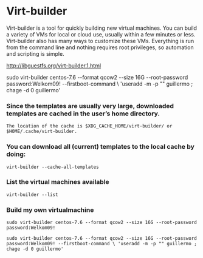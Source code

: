 # Virt-builder

Virt-builder is a tool for quickly building new virtual machines. You can build a variety of VMs for local or cloud use, usually within a few minutes or less. Virt-builder also has many ways to customize these VMs. Everything is run from the command line and nothing requires root privileges, so automation and scripting is simple.

http://libguestfs.org/virt-builder.1.html

sudo virt-builder centos-7.6 --format qcow2 --size 16G --root-password password:Welkom09! --firstboot-command \ 'useradd -m -p "" guillermo ; chage -d 0 guillermo'
### Since the templates are usually very large, downloaded templates are cached in the user’s home directory.

`The location of the cache is $XDG_CACHE_HOME/virt-builder/ or $HOME/.cache/virt-builder.`

### You can download all (current) templates to the local cache by doing:

`virt-builder --cache-all-templates`

### List the virtual machines available

`virt-builder --list`

### Build my own virtualmachine

`sudo virt-builder centos-7.6 --format qcow2 --size 16G --root-password password:Welkom09!`

`sudo virt-builder centos-7.6 --format qcow2 --size 16G --root-password password:Welkom09! --firstboot-command \ 'useradd -m -p "" guillermo ; chage -d 0 guillermo'`
